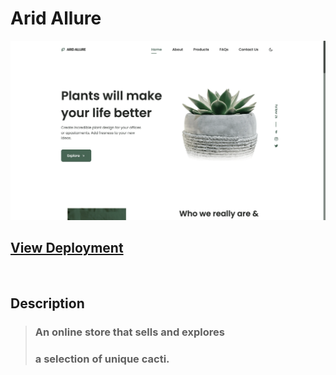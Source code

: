 # Arid Allure

![Website Preview](/assets/img/arid-allure.webp)

## [View Deployment](https://sashaspievakov.github.io/arid-allure/)

<br/>

## Description

> ### An online store that sells and explores
>
> ### a selection of unique cacti.
